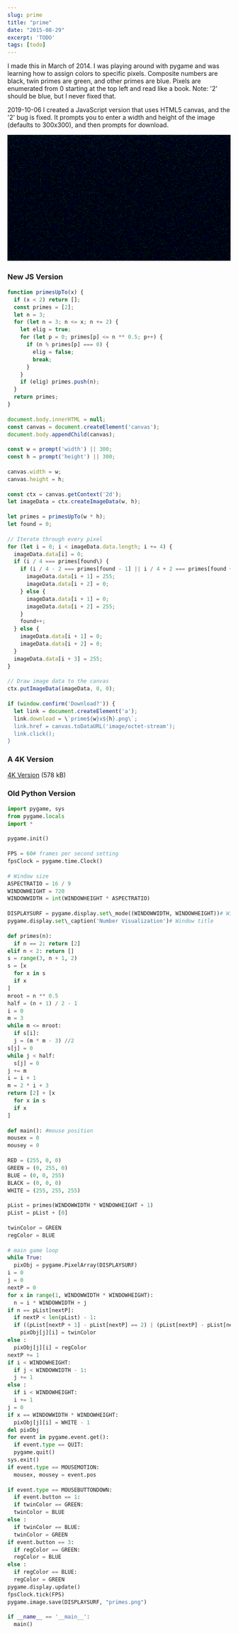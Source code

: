 ```yaml
---
slug: prime
title: "prime"
date: "2015-08-29"
excerpt: 'TODO'
tags: [todo]
---
```


<script>
  import Image from "$lib/components/base/image.svelte";
  import CodeBlock from "$lib/components/blog/code-block.svelte";
  import Callout from "$lib/components/base/callout.svelte";
</script>

I made this in March of 2014. I was playing around with pygame and was learning how to assign colors to specific pixels. Composite numbers are black, twin primes are green, and other primes are blue. Pixels are enumerated from 0 starting at the top left and read like a book. Note: '2' should be blue, but I never fixed that.

<Callout type="info" date="2019-10-06">
2019-10-06
I created a JavaScript version that uses HTML5 canvas, and the '2' bug is fixed. It prompts you to enter a width and height of the image (defaults to 300x300), and then prompts for download.
</Callout>

![](/optimized-images/posts/prime/primes.png)

### New JS Version

<CodeBlock filename="primes.js" lang="javascript">

```javascript
function primesUpTo(x) {
  if (x < 2) return [];
  const primes = [2];
  let n = 3;
  for (let n = 3; n <= x; n += 2) {
    let elig = true;
    for (let p = 0; primes[p] <= n ** 0.5; p++) {
      if (n % primes[p] === 0) {
        elig = false;
        break;
      }
    }
    if (elig) primes.push(n);
  }
  return primes;
}

document.body.innerHTML = null;
const canvas = document.createElement('canvas');
document.body.appendChild(canvas);

const w = prompt('width') || 300;
const h = prompt('height') || 300;

canvas.width = w;
canvas.height = h;

const ctx = canvas.getContext('2d');
let imageData = ctx.createImageData(w, h);

let primes = primesUpTo(w * h);
let found = 0;

// Iterate through every pixel
for (let i = 0; i < imageData.data.length; i += 4) {
  imageData.data[i] = 0;
  if (i / 4 === primes[found\) {
    if (i / 4 - 2 === primes[found - 1] || i / 4 + 2 === primes[found + 1]) {
      imageData.data[i + 1] = 255;
      imageData.data[i + 2] = 0;
    } else {
      imageData.data[i + 1] = 0;
      imageData.data[i + 2] = 255;
    }
    found++;
  } else {
    imageData.data[i + 1] = 0;
    imageData.data[i + 2] = 0;
  }
  imageData.data[i + 3] = 255;
}

// Draw image data to the canvas
ctx.putImageData(imageData, 0, 0);

if (window.confirm('Download?')) {
  let link = document.createElement('a');
  link.download = \`prime${w}x${h}.png\`;
  link.href = canvas.toDataURL('image/octet-stream');
  link.click();
}
```
</CodeBlock>

### A 4K Version

[4K Version](/optimized-images/posts/prime/prime4096x2190.png) (578 kB)

### Old Python Version

<CodeBlock filename="primes.py" lang="python">

```python
import pygame, sys
from pygame.locals
import *

pygame.init()

FPS = 60# frames per second setting
fpsClock = pygame.time.Clock()

# Window size
ASPECTRATIO = 16 / 9
WINDOWHEIGHT = 720
WINDOWWIDTH = int(WINDOWHEIGHT * ASPECTRATIO)

DISPLAYSURF = pygame.display.set\_mode((WINDOWWIDTH, WINDOWHEIGHT))# Window size
pygame.display.set\_caption('Number Visualization')# Window title

def primes(n):
  if n == 2: return [2]
elif n < 2: return []
s = range(3, n + 1, 2)
s = [x
  for x in s
  if x
]
mroot = n ** 0.5
half = (n + 1) / 2 - 1
i = 0
m = 3
while m <= mroot:
  if s[i]:
  j = (m * m - 3) //2
s[j] = 0
while j < half:
  s[j] = 0
j += m
i = i + 1
m = 2 * i + 3
return [2] + [x
  for x in s
  if x
]

def main(): #mouse position
mousex = 0
mousey = 0

RED = (255, 0, 0)
GREEN = (0, 255, 0)
BLUE = (0, 0, 255)
BLACK = (0, 0, 0)
WHITE = (255, 255, 255)

pList = primes(WINDOWWIDTH * WINDOWHEIGHT + 1)
pList = pList + [0]

twinColor = GREEN
regColor = BLUE

# main game loop
while True:
  pixObj = pygame.PixelArray(DISPLAYSURF)
i = 0
j = 0
nextP = 0
for x in range(1, WINDOWWIDTH * WINDOWHEIGHT):
  n = i * WINDOWWIDTH + j
if n == pList[nextP]:
  if nextP < len(pList) - 1:
  if ((pList[nextP + 1] - pList[nextP] == 2) | (pList[nextP] - pList[nextP - 1] == 2)):
    pixObj[j][i] = twinColor
else :
  pixObj[j][i] = regColor
nextP += 1
if i < WINDOWHEIGHT:
  if j < WINDOWWIDTH - 1:
  j += 1
else :
  if i < WINDOWHEIGHT:
  i += 1
j = 0
if x == WINDOWWIDTH * WINDOWHEIGHT:
  pixObj[j][i] = WHITE - 1
del pixObj
for event in pygame.event.get():
  if event.type == QUIT:
  pygame.quit()
sys.exit()
if event.type == MOUSEMOTION:
  mousex, mousey = event.pos

if event.type == MOUSEBUTTONDOWN:
  if event.button == 1:
  if twinColor == GREEN:
  twinColor = BLUE
else :
  if twinColor == BLUE:
  twinColor = GREEN
if event.button == 3:
  if regColor == GREEN:
  regColor = BLUE
else :
  if regColor == BLUE:
  regColor = GREEN
pygame.display.update()
fpsClock.tick(FPS)
pygame.image.save(DISPLAYSURF, "primes.png")

if __name__ == '__main__':
  main()
```
</CodeBlock>